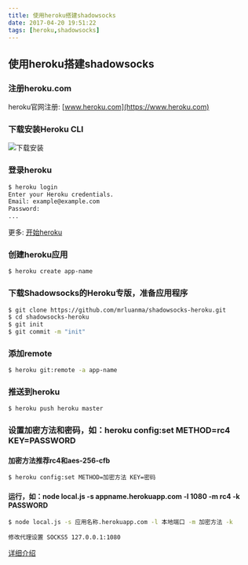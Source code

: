 ```yaml
---
title: 使用heroku搭建shadowsocks
date: 2017-04-20 19:51:22
tags: [heroku,shadowsocks]
---
```



## 使用heroku搭建shadowsocks


### 注册heroku.com

heroku官网注册: [www.heroku.com](https://www.heroku.com)


### 下载安装Heroku CLI

![下载安装](/images/posts/heroku-cli.png)


### 登录heroku

``` bash
$ heroku login
Enter your Heroku credentials.
Email: example@example.com
Password:
...
```

更多: [开始heroku](https://devcenter.heroku.com/articles/getting-started-with-nodejs#set-up)

### 创建heroku应用

``` bash
$ heroku create app-name
```


### 下载Shadowsocks的Heroku专版，准备应用程序

``` bash
$ git clone https://github.com/mrluanma/shadowsocks-heroku.git
$ cd shadowsocks-heroku
$ git init
$ git commit -m "init"
```

### 添加remote

``` bash
$ heroku git:remote -a app-name
```


### 推送到heroku

``` bash
$ heroku push heroku master
```


### 设置加密方法和密码，如：heroku config:set METHOD=rc4 KEY=PASSWORD
    
#### 加密方法推荐rc4和aes-256-cfb

``` bash
$ heroku config:set METHOD=加密方法 KEY=密码
```

#### 运行，如：node local.js -s appname.herokuapp.com -l 1080 -m rc4 -k PASSWORD

``` bash
$ node local.js -s 应用名称.herokuapp.com -l 本地端口 -m 加密方法 -k
```
    
    修改代理设置 SOCKS5 127.0.0.1:1080
    
[详细介绍](https://github.com/mrluanma/shadowsocks-heroku)


